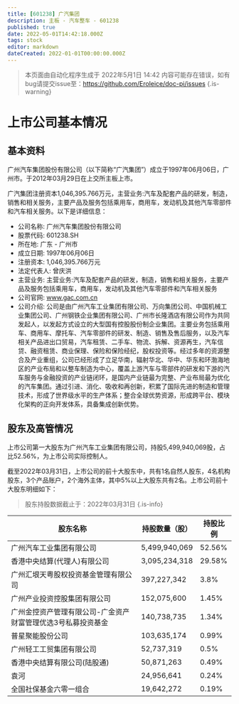 ```yaml
---
title: [601238] 广汽集团
description: 主板 - 汽车整车 - 601238
published: true
date: 2022-05-01T14:42:18.000Z
tags: stock
editor: markdown
dateCreated: 2022-01-01T00:00:00.000Z
---
```


> 本页面由自动化程序生成于 2022年5月1日 14:42
> 内容可能存在错误，如有bug请提交issue至：https://github.com/Eroleice/doc-pi/issues
{.is-warning}

# 上市公司基本情况

## 基本资料

广州汽车集团股份有限公司（以下简称“广汽集团”）成立于1997年06月06日，广州市。于2012年03月29日在上交所主板上市。

广汽集团注册资本1,046,395.766万元，主营业务:汽车及配套产品的研发，制造，销售和相关服务，主要产品及服务包括乘用车，商用车，发动机及其他汽车零部件和汽车相关服务。以下是详细信息：

- 公司名称: 广州汽车集团股份有限公司
- 股票代码: 601238.SH
- 所在地: 广东 - 广州市
- 成立日期: 1997年06月06日
- 注册资本: 1,046,395.766万元
- 法定代表人: 曾庆洪
- 主营业务: 主营业务:汽车及配套产品的研发，制造，销售和相关服务，主要产品及服务包括乘用车，商用车，发动机及其他汽车零部件和汽车相关服务
- 公司官网: www.gac.com.cn
- 公司介绍: 公司是由广州汽车工业集团有限公司、万向集团公司、中国机械工业集团公司、广州钢铁企业集团有限公司、广州市长隆酒店有限公司作为共同发起人，以发起方式设立的大型国有控股股份制企业集团。主要业务包括乘用车、商用车、摩托车、汽车零部件的研发、制造、销售及售后服务，以及汽车相关产品进出口贸易，汽车租赁、二手车、物流、拆解、资源再生，汽车信贷、融资租赁、商业保理、保险和保险经纪，股权投资等。经过多年的资源整合及产业重组，公司已经形成了立足华南，辐射华北、华中、华东和环渤海地区的产业布局和以整车制造为中心，覆盖上游汽车与零部件的研发和下游的汽车服务与金融投资的产业链闭环，是国内产业链最为完整、产业布局最为优化的汽车集团。通过引进、消化、吸收和再创新，积累了国际先进的制造和管理技术，形成了世界级水平的生产体系；整合全球优势资源，形成跨平台、模块化架构的正向开发体系，具备集成创新优势。


## 股东及高管情况

上市公司第一大股东为广州汽车工业集团有限公司，持股5,499,940,069股，占比52.56%，为上市公司实际控制人。

截至2022年03月31日，上市公司的前十大股东中，共有1名自然人股东，4名机构股东，3个产品账户，2个海外主体，其中5%以上大股东共有2名。上市公司前十大股东明细如下：

> 股东持股数据截止于：2022年03月31日
{.is-info}

| 股东名称 | 持股数量（股） | 持股比例 |
| --- | --- | --- |
| 广州汽车工业集团有限公司 | 5,499,940,069 | 52.56% |
| 香港中央结算(代理人)有限公司 | 3,095,234,318 | 29.58% |
| 广州汇垠天粤股权投资基金管理有限公司 | 397,227,342 | 3.8% |
| 广州产业投资控股集团有限公司 | 152,075,600 | 1.45% |
| 广州金控资产管理有限公司-广金资产财富管理优选3号私募投资基金 | 140,738,735 | 1.34% |
| 普星聚能股份公司 | 103,635,174 | 0.99% |
| 广州轻工工贸集团有限公司 | 52,737,319 | 0.5% |
| 香港中央结算有限公司(陆股通) | 50,871,263 | 0.49% |
| 袁河 | 24,956,641 | 0.24% |
| 全国社保基金六零一组合 | 19,642,272 | 0.19% |




